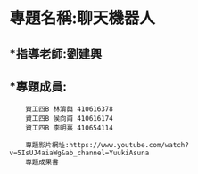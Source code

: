 專題名稱:聊天機器人
=====
*指導老師:劉建興
--------
*專題成員:
--------
        資工四B 林淯輿 410616378
        資工四B 侯向甫 410616174
        資工四B 李明熹 410654114

        專題影片網址:https://www.youtube.com/watch?v=5IsUJ4aiaWg&ab_channel=YuukiAsuna
        專題成果書
       
        
        
